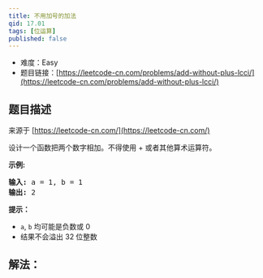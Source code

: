 ```yaml
---
title: 不用加号的加法
qid: 17.01
tags: [位运算]
published: false
---
```



- 难度：Easy
- 题目链接：[https://leetcode-cn.com/problems/add-without-plus-lcci/](https://leetcode-cn.com/problems/add-without-plus-lcci/)


## 题目描述

来源于 [https://leetcode-cn.com/](https://leetcode-cn.com/)

<p>设计一个函数把两个数字相加。不得使用 + 或者其他算术运算符。</p>

<p><strong>示例:</strong></p>

<pre><strong>输入:</strong> a = 1, b = 1
<strong>输出:</strong> 2</pre>



<p><strong>提示：</strong></p>

<ul>
	<li><code>a</code>,&nbsp;<code>b</code>&nbsp;均可能是负数或 0</li>
	<li>结果不会溢出 32 位整数</li>
</ul>


## 解法：